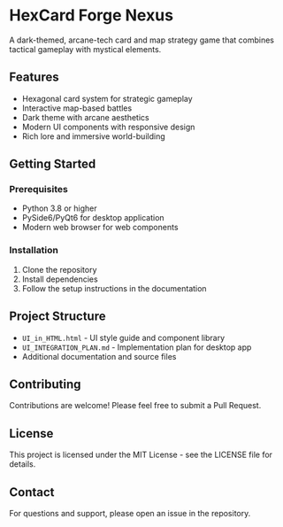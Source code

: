 # HexCard Forge Nexus

A dark-themed, arcane-tech card and map strategy game that combines tactical gameplay with mystical elements.

## Features

- Hexagonal card system for strategic gameplay
- Interactive map-based battles
- Dark theme with arcane aesthetics
- Modern UI components with responsive design
- Rich lore and immersive world-building

## Getting Started

### Prerequisites
- Python 3.8 or higher
- PySide6/PyQt6 for desktop application
- Modern web browser for web components

### Installation
1. Clone the repository
2. Install dependencies
3. Follow the setup instructions in the documentation

## Project Structure

- `UI_in_HTML.html` - UI style guide and component library
- `UI_INTEGRATION_PLAN.md` - Implementation plan for desktop app
- Additional documentation and source files

## Contributing

Contributions are welcome! Please feel free to submit a Pull Request.

## License

This project is licensed under the MIT License - see the LICENSE file for details.

## Contact

For questions and support, please open an issue in the repository.

